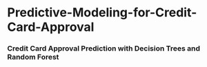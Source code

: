 # Predictive-Modeling-for-Credit-Card-Approval

### Credit Card Approval Prediction with Decision Trees and Random Forest

